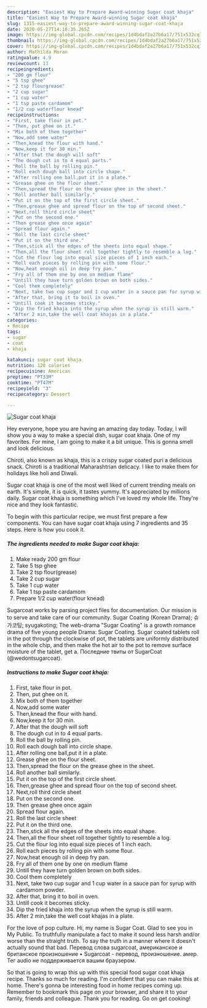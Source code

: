 ```yaml
---
description: "Easiest Way to Prepare Award-winning Sugar coat khaja"
title: "Easiest Way to Prepare Award-winning Sugar coat khaja"
slug: 1315-easiest-way-to-prepare-award-winning-sugar-coat-khaja
date: 2020-05-27T14:18:35.265Z
image: https://img-global.cpcdn.com/recipes/1d4bdaf2a27b6a17/751x532cq70/sugar-coat-khaja-recipe-main-photo.jpg
thumbnail: https://img-global.cpcdn.com/recipes/1d4bdaf2a27b6a17/751x532cq70/sugar-coat-khaja-recipe-main-photo.jpg
cover: https://img-global.cpcdn.com/recipes/1d4bdaf2a27b6a17/751x532cq70/sugar-coat-khaja-recipe-main-photo.jpg
author: Mathilda Moran
ratingvalue: 4.9
reviewcount: 13
recipeingredient:
- "200 gm flour"
- "5 tsp ghee"
- "2 tsp flourgrease"
- "2 cup sugar"
- "1 cup water"
- "1 tsp paste cardamom"
- "1/2 cup waterflour knead"
recipeinstructions:
- "First, take flour in pot."
- "Then, put ghee on it."
- "Mix both of them together"
- "Now,add some water"
- "Then,knead the flour with hand."
- "Now,keep it for 30 min."
- "After that the dough will soft"
- "The dough cut in to 4 equal parts."
- "Roll the ball by rolling pin."
- "Roll each dough ball into circle shape."
- "After rolling one ball,put it in a plate."
- "Grease ghee on the flour sheet."
- "Then,spread the flour on the grease ghee in the sheet."
- "Roll another ball similarly."
- "Put it on the top of the first circle sheet."
- "Then,grease ghee and spread flour on the top of second sheet."
- "Next,roll third circle sheet"
- "Put on the second one."
- "Then grease ghee once again"
- "Spread flour again."
- "Roll the last circle sheet"
- "Put it on the third one."
- "Then,stick all the edges of the sheets into equal shape."
- "Then,all the flour sheet roll together tightly to resemble a log."
- "Cut the flour log into equal size pieces of 1 inch each."
- "Roll each pieces by rolling pin with some flour."
- "Now,heat enough oil in deep fry pan."
- "Fry all of them one by one on medium flame"
- "Untill they have turn golden brown on both sides."
- "Cool them completely"
- "Next, take two cup sugar and 1 cup water in a sauce pan for syrup with cardamom powder."
- "After that, bring it to boil in oven."
- "Untill cook it becomes sticky."
- "Dip the fried khaja into the syrup when the syrup is still warm."
- "After 2 min,take the well coat khajas in a plate."
categories:
- Recipe
tags:
- sugar
- coat
- khaja

katakunci: sugar coat khaja 
nutrition: 128 calories
recipecuisine: American
preptime: "PT33M"
cooktime: "PT47M"
recipeyield: "3"
recipecategory: Dessert

---
```



![Sugar coat khaja](https://img-global.cpcdn.com/recipes/1d4bdaf2a27b6a17/751x532cq70/sugar-coat-khaja-recipe-main-photo.jpg)

Hey everyone, hope you are having an amazing day today. Today, I will show you a way to make a special dish, sugar coat khaja. One of my favorites. For mine, I am going to make it a bit unique. This is gonna smell and look delicious.

Chiroti, also known as khaja, this is a crispy sugar coated puri a delicious snack. Chiroti is a traditional Maharashtrian delicacy. I like to make them for holidays like holi and Diwali.

Sugar coat khaja is one of the most well liked of current trending meals on earth. It's simple, it is quick, it tastes yummy. It's appreciated by millions daily. Sugar coat khaja is something which I've loved my whole life. They're nice and they look fantastic.


To begin with this particular recipe, we must first prepare a few components. You can have sugar coat khaja using 7 ingredients and 35 steps. Here is how you cook it.

<!--inarticleads1-->

##### The ingredients needed to make Sugar coat khaja:

1. Make ready 200 gm flour
1. Take 5 tsp ghee
1. Take 2 tsp flour(grease)
1. Take 2 cup sugar
1. Take 1 cup water
1. Take 1 tsp paste cardamom
1. Prepare 1/2 cup water(flour knead)


Sugarcoat works by parsing project files for documentation. Our mission is to serve and take care of our community. Sugar Coating (Korean Drama); 슈가코팅; syugakoting; The web-drama &#34;Sugar Coating&#34; is a growth romance drama of five young people Drama: Sugar Coating. Sugar coated tablets roll in the pot through the clockwise of pot, the tablets are uniformly distributed in the whole chip, and then make the hot air to the pot to remove surface moisture of the tablet, get a. Последние твиты от SugarCoat (@wedontsugarcoat). 

<!--inarticleads2-->

##### Instructions to make Sugar coat khaja:

1. First, take flour in pot.
1. Then, put ghee on it.
1. Mix both of them together
1. Now,add some water
1. Then,knead the flour with hand.
1. Now,keep it for 30 min.
1. After that the dough will soft
1. The dough cut in to 4 equal parts.
1. Roll the ball by rolling pin.
1. Roll each dough ball into circle shape.
1. After rolling one ball,put it in a plate.
1. Grease ghee on the flour sheet.
1. Then,spread the flour on the grease ghee in the sheet.
1. Roll another ball similarly.
1. Put it on the top of the first circle sheet.
1. Then,grease ghee and spread flour on the top of second sheet.
1. Next,roll third circle sheet
1. Put on the second one.
1. Then grease ghee once again
1. Spread flour again.
1. Roll the last circle sheet
1. Put it on the third one.
1. Then,stick all the edges of the sheets into equal shape.
1. Then,all the flour sheet roll together tightly to resemble a log.
1. Cut the flour log into equal size pieces of 1 inch each.
1. Roll each pieces by rolling pin with some flour.
1. Now,heat enough oil in deep fry pan.
1. Fry all of them one by one on medium flame
1. Untill they have turn golden brown on both sides.
1. Cool them completely
1. Next, take two cup sugar and 1 cup water in a sauce pan for syrup with cardamom powder.
1. After that, bring it to boil in oven.
1. Untill cook it becomes sticky.
1. Dip the fried khaja into the syrup when the syrup is still warm.
1. After 2 min,take the well coat khajas in a plate.


For the love of pop culture. Hi, my name is Sugar Coat. Glad to see you in My Public. To truthfully manipulate a fact to make it sound less harsh and/or worse than the straight truth. To say the truth in a manner where it doesn&#39;t actually sound that bad. Перевод слова sugarcoat, американское и британское произношение • Sugarcoat - перевод, произношение. амер. Тег audio не поддерживается вашим браузером. 

So that is going to wrap this up with this special food sugar coat khaja recipe. Thanks so much for reading. I'm confident that you can make this at home. There's gonna be interesting food in home recipes coming up. Remember to bookmark this page on your browser, and share it to your family, friends and colleague. Thank you for reading. Go on get cooking!
